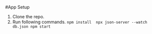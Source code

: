 #App Setup
1. Clone the repo.
2. Run following commands.
`npm install 
npx json-server --watch db.json
npm start
`
